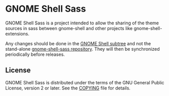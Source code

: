 # GNOME Shell Sass
GNOME Shell Sass is a project intended to allow the sharing of the
theme sources in sass between gnome-shell and other projects like
gnome-shell-extensions.

Any changes should be done in the [GNOME Shell subtree][shell-subtree]
and not the stand-alone [gnome-shell-sass repository][sass-repo]. They
will then be synchronized periodically before releases.

## License
GNOME Shell Sass is distributed under the terms of the GNU General Public
License, version 2 or later. See the [COPYING][license] file for details.

[shell-subtree]: https://gitlab.gnome.org/GNOME/gnome-shell/tree/master/data/theme/gnome-shell-sass
[sass-repo]: https://gitlab.gnome.org/GNOME/gnome-shell-sass
[license]: COPYING

